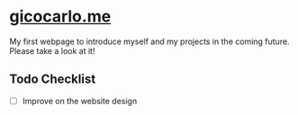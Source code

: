 # [gicocarlo.me](https://riceabove.github.io/)
My first webpage to introduce myself and my projects in the coming future. Please take a look at it!

## Todo Checklist
- [ ] Improve on the website design
